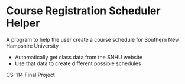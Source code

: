 # Course Registration Scheduler Helper

A program to help the user create a course schedule for Southern New Hampshire University

- Automatically get class data from the SNHU website
- Use that data to create different possible schedules


CS-114 Final Project


